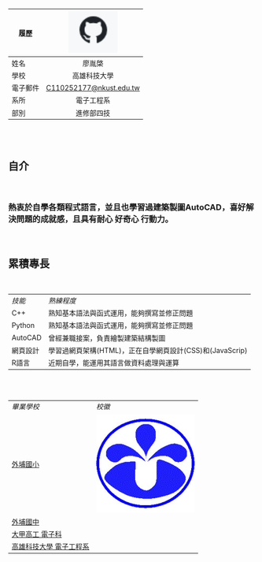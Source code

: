 |      履歷        |<img src="https://github.com/LiaiYC/class/blob/main/110.PNG" width=100/>|
| ---------------- |:-----------------------------:|
| 姓名             |廖胤棨                  |
| 學校             | 高雄科技大學                  |
| 電子郵件         | C110252177@nkust.edu.tw          |
| 系所             | 電子工程系                  |
| 部別             | 進修部四技                 |
<br/>
<br/>
<h2>自介</h2>
<br/>
<h3>熱衷於自學各類程式語言，並且也學習過建築製圖AutoCAD，喜好解決問題的成就感，且具有耐心 好奇心 行動力。</h3>
<br/>
<h2>累積專長</h2>
<br/>
<table>
  <tr>
      <td><i>技能</i></td>
      <td><i>熟練程度</i></td>
  </tr>
  <tr>
      <td>C++</td>
      <td>熟知基本語法與函式運用，能夠撰寫並修正問題</td>
  </tr>
  <tr>
      <td>Python</td>
      <td>熟知基本語法與函式運用，能夠撰寫並修正問題</td>
  </tr>
  <tr>
      <td>AutoCAD</td>
      <td>曾經兼職接案，負責繪製建築結構製圖</td>
  </tr>
  <tr>
      <td>網頁設計</td>
      <td>學習過網頁架構(HTML)，正在自學網頁設計(CSS)和(JavaScrip)</td>
  </tr>
  <tr>
      <td>R語言</td>
      <td>近期自學，能運用其語言做資料處理與運算</td>
  </tr>
</table>
<br/>
<br/>
<table>
  <tr>
    <td><i>畢業學校</i></td>
    <td><i>校徽</i></td>
  </tr>
  <tr>
    <td><a href="https://wpes.tc.edu.tw">外埔國小</a></td>
    <td><img src="https://github.com/LiaiYC/class/blob/main/%E5%A4%96%E5%9F%94%E5%9C%8B%E5%B0%8F.jpeg" width=200/></td>
  </tr>
  <tr>
    <td><a href="https://wpjh.tc.edu.tw">外埔國中</a></td>
    <td><img src=></td>
  </tr>
  <tr>
    <td><a href="https://tcvs.tc.edu.tw">大甲高工 電子科</a></td>
    <td><img src=></td>
  </tr>
  <tr>
    <td><a href="https://www.nkust.edu.tw">高雄科技大學 電子工程系</a></td>
    <td><img src=></td>
  </tr>
</table>
